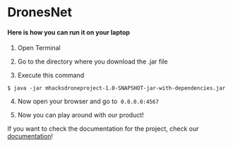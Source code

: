# DronesNet

#### Here is how you can run it on your laptop

1. Open Terminal

2. Go to the directory where you download the .jar file

3. Execute this command

```
$ java -jar mhacksdroneproject-1.0-SNAPSHOT-jar-with-dependencies.jar
```

4. Now open your browser and go to  ```0.0.0.0:4567```

5. Now you can play around with our product!

If you want to check the documentation for the project, check our [documentation](https://devpost.com/software/dronesnet)!
